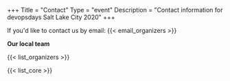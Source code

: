 +++
Title = "Contact"
Type = "event"
Description = "Contact information for devopsdays Salt Lake City 2020"
+++

If you'd like to contact us by email: {{< email_organizers >}}

**Our local team**

{{< list_organizers >}}


{{< list_core >}}
